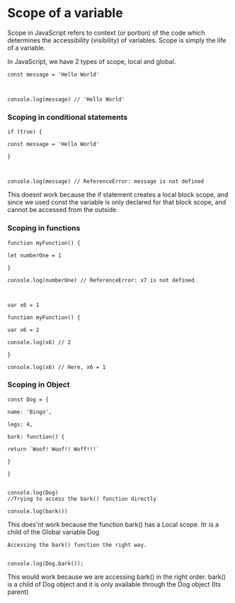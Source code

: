 # Scope of a variable  

Scope in JavaScript refers to context (or portion) of the code which determines the accessibility (visibility) of variables. Scope is simply the life of a variable.


In JavaScript, we have 2 types of scope, local and global.

  

	const message = 'Hello World'

  

	console.log(message) // 'Hello World'

  

### Scoping in conditional statements

  

	if (true) {

	const message = 'Hello World'

	}

  

	console.log(message) // ReferenceError: message is not defined

  

This doesnt work because the if statement creates a local block scope, and since we used const the variable is only declared for that block scope, and cannot be accessed from the outside.

  

### Scoping in functions

  

	function myFunction() {

	let numberOne = 1

	}

	console.log(numberOne) // ReferenceError: x7 is not defined

  

	var x6 = 1

	function myFunction() {

	var x6 = 2

	console.log(x6) // 2

	}

	console.log(x6) // Here, x6 = 1

  

### Scoping in Object

  

	const Dog = {

	name: 'Bingo',

	legs: 4,

	bark: function() {

	return `Woof! Woof!! Woff!!!`

	}

	}
  

	console.log(Dog)
	//Trying to access the bark() function directly 

	console.log(bark()) 
This does'nt work because the function bark() has a Local scope. Itr is a child of the Global variable Dog

  

	Accessing the bark() function the right way.


	console.log(Dog.bark()); 
This would work because we are accessing bark() in the right order. bark() is a child of Dog object and it is only available through the Dog object (Its parent)
